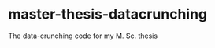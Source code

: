 master-thesis-datacrunching
===========================

The data-crunching code for my M. Sc. thesis